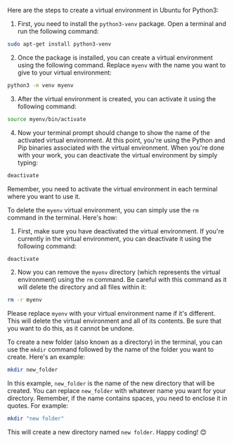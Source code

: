 Here are the steps to create a virtual environment in Ubuntu for Python3:

1. First, you need to install the `python3-venv` package. Open a terminal and run the following command:
```bash
sudo apt-get install python3-venv
```
2. Once the package is installed, you can create a virtual environment using the following command. Replace `myenv` with the name you want to give to your virtual environment:
```bash
python3 -m venv myenv
```
3. After the virtual environment is created, you can activate it using the following command:
```bash
source myenv/bin/activate
```
4. Now your terminal prompt should change to show the name of the activated virtual environment. At this point, you're using the Python and Pip binaries associated with the virtual environment. When you're done with your work, you can deactivate the virtual environment by simply typing:
```bash
deactivate
```
Remember, you need to activate the virtual environment in each terminal where you want to use it.

To delete the `myenv` virtual environment, you can simply use the `rm` command in the terminal. Here's how:

1. First, make sure you have deactivated the virtual environment. If you're currently in the virtual environment, you can deactivate it using the following command:
```bash
deactivate
```
2. Now you can remove the `myenv` directory (which represents the virtual environment) using the `rm` command. Be careful with this command as it will delete the directory and all files within it:
```bash
rm -r myenv
```
Please replace `myenv` with your virtual environment name if it's different. This will delete the virtual environment and all of its contents. Be sure that you want to do this, as it cannot be undone.


To create a new folder (also known as a directory) in the terminal, you can use the `mkdir` command followed by the name of the folder you want to create. Here's an example:

```bash
mkdir new_folder
```

In this example, `new_folder` is the name of the new directory that will be created. You can replace `new_folder` with whatever name you want for your directory. Remember, if the name contains spaces, you need to enclose it in quotes. For example:

```bash
mkdir "new folder"
```

This will create a new directory named `new folder`. Happy coding! 😊
